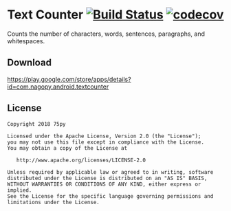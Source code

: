 # Text Counter [![Build Status](https://travis-ci.org/75py/TextCounter.svg?branch=master)](https://travis-ci.org/75py/TextCounter) [![codecov](https://codecov.io/gh/75py/TextCounter/branch/master/graph/badge.svg)](https://codecov.io/gh/75py/TextCounter)

Counts the number of characters, words, sentences, paragraphs, and whitespaces.

## Download

https://play.google.com/store/apps/details?id=com.nagopy.android.textcounter

## License

```
Copyright 2018 75py

Licensed under the Apache License, Version 2.0 (the "License");
you may not use this file except in compliance with the License.
You may obtain a copy of the License at

   http://www.apache.org/licenses/LICENSE-2.0

Unless required by applicable law or agreed to in writing, software
distributed under the License is distributed on an "AS IS" BASIS,
WITHOUT WARRANTIES OR CONDITIONS OF ANY KIND, either express or implied.
See the License for the specific language governing permissions and
limitations under the License.
```
